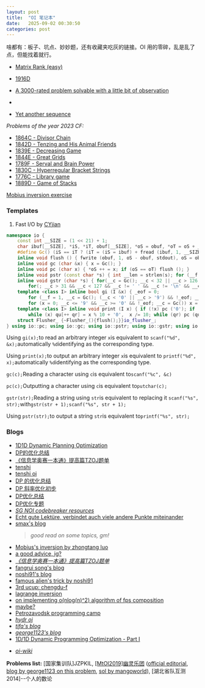```yaml
---
layout: post
title:  "OI 笔记本"
date:   2025-09-02 00:30:50
categories: post
--- 
```

 
啥都有：板子、坑点、妙妙题，还有收藏夹吃灰的链接。OI 用的零碎，乱是乱了点，但能找着就行。

<!--more-->


- [ Matrix Rank (easy)](https://codeforces.com/contest/1916/problem/H1)
- [1916D](https://codeforces.com/contest/1916/problem/D)
- [A 3000-rated problem solvable with a little bit of observation](https://codeforces.com/contest/1889/problem/D)
- [](https://codeforces.com/blog/entry/121813)

- [Yet another sequence ](https://codeforces.com/submissions/CelioPassos) 

*Problems of the year 2023 CF:*

- [1864C - Divisor Chain](https://codeforces.com/contest/1864/problem/C)
- [1842D - Tenzing and His Animal Friends](https://codeforces.com/contest/1842/problem/D)
- [1839E - Decreasing Game](https://codeforces.com/contest/1839/problem/E)
- [1844E - Great Grids](https://codeforces.com/contest/1844/problem/E)
- [1789F - Serval and Brain Power](https://codeforces.com/contest/1789/problem/F)
- [1830C - Hyperregular Bracket Strings](https://codeforces.com/contest/1830/problem/C)
- [1776C - Library game](https://codeforces.com/contest/1776/problem/C)
- [1889D - Game of Stacks](https://codeforces.com/contest/1889/problem/D)


[Mobius inversion exercise](https://www.luogu.com.cn/training/1055)

### Templates

1. Fast I/O by [CYjian](https://www.luogu.com.cn/user/20782)



```cpp
namespace io {
	const int __SIZE = (1 << 21) + 1;
	char ibuf[__SIZE], *iS, *iT, obuf[__SIZE], *oS = obuf, *oT = oS + __SIZE - 1, __c, qu[55]; int __f, qr, _eof;
	#define Gc() (iS == iT ? (iT = (iS = ibuf) + fread (ibuf, 1, __SIZE, stdin), (iS == iT ? EOF : *iS ++)) : *iS ++)
	inline void flush () { fwrite (obuf, 1, oS - obuf, stdout), oS = obuf; }
	inline void gc (char &x) { x = Gc(); }
	inline void pc (char x) { *oS ++ = x; if (oS == oT) flush (); }
	inline void pstr (const char *s) { int __len = strlen(s); for (__f = 0; __f < __len; ++__f) pc (s[__f]); }
	inline void gstr (char *s) { for(__c = Gc(); __c < 32 || __c > 126 || __c == ' ';)  __c = Gc();
		for(; __c > 31 && __c < 127 && __c != ' ' && __c != '\n' && __c != '\r'; ++s, __c = Gc()) *s = __c; *s = 0; }
	template <class I> inline bool gi (I &x) { _eof = 0;
		for (__f = 1, __c = Gc(); (__c < '0' || __c > '9') && !_eof; __c = Gc()) { if (__c == '-') __f = -1; _eof |= __c == EOF; }
		for (x = 0; __c <= '9' && __c >= '0' && !_eof; __c = Gc()) x = x * 10 + (__c & 15), _eof |= __c == EOF; x *= __f; return !_eof; }
	template <class I> inline void print (I x) { if (!x) pc ('0'); if (x < 0) pc ('-'), x = -x;
		while (x) qu[++ qr] = x % 10 + '0',  x /= 10; while (qr) pc (qu[qr --]); }
	struct Flusher_ {~Flusher_(){flush();}}io_flusher_;
} using io::pc; using io::gc; using io::pstr; using io::gstr; using io::gi; using io::print;
```

Using `gi(x);`to read an arbitrary integer `x`is equivalent to `scanf("%d", &x);`automatically `%d`identifying as the corresponding type.

Using `print(x);`to output an arbitrary integer `x`is equivalent to `printf("%d", x);`automatically `%d`identifying as the corresponding type.

`gc(c);`Reading a character using `c`is equivalent to`scanf("%c", &c)`

`pc(c);`Outputting a character using `c`is equivalent to`putchar(c);`

`gstr(str);`Reading a string using `str`is equivalent to replacing it `scanf("%s", str);`with`gstr(str + 1);scanf("%s", str + 1);`

Using `pstr(str);`to output a string `str`is equivalent to`printf("%s", str);`

### Blogs

- [1D1D Dynamic Planning Optimization](https://blog.51cto.com/u_15127686/4682631)
- [DP的优化总结](https://cloud.tencent.com/developer/article/1637466)
- [《信息学奥赛一本通》提高篇TZOJ题单](https://www.cnblogs.com/BobHuang/p/14210927.html)
- [tenshi](https://wenku.baidu.com/view/681d161ca300a6c30c229f70.html)
- [tenshi oi](https://www.cnblogs.com/Tenshi/category/1930517.html)
- [DP 的优化总结](https://www.cnblogs.com/flipped/p/9669202.html)
- [DP 斜率优化初步](https://www.cnblogs.com/Tenshi/p/14481908.html)
- [DP优化总结](https://blog.csdn.net/qq_35649707/article/details/77834685)
- [DP优化专题](https://blog.csdn.net/playedgames/article/details/126348679)
- [*SG NOI codebreaker resources*](https://codebreaker.xyz/resources)
- [Echt gute Lektüre, verbindet auch viele andere Punkte miteinander](https://errorgorn.github.io/2024/11/04/IO.html)
- [smax's blog](https://mzhang2021.github.io/cp-blog/tags#algo)
  > *good read on some topics, gm!* 
- [Mobius's inversion by zhongtang luo](https://zhtluo.com/index.html)
- [a good advice, ig?](https://codeforces.com/blog/entry/66909)
- [*《信息学奥赛一本通》提高篇TZOJ题单*](https://www.cnblogs.com/BobHuang/p/14210927.html)
- [fangrui song's blog](https://maskray.me)
- [noshi91's blog](https://noshi91.hatenablog.com)
- [famous alien's trick by noshi91](https://noshi91.hatenablog.com/entry/2023/11/20/052227)
- [3rd ucup: chengdu-f](https://noshi91.hatenablog.com/entry/2024/11/07/160622)
- [lagrange inversion](https://noshi91.hatenablog.com/entry/2024/11/08/214805)
- [on implementing o(nlog(n)^2) algorithm of fps composition](https://codeforces.com/blog/hly1204)
- [maybe?](https://zhtluo.com/cp/the-reason-you-are-bad-at-codeforces-you-are-not-russian-enough.html)
- [Petrozavodsk programming camp](https://qoj.ac/category/5)
- [*hydr oj*](https://avatar.icpc.hydro.ac)
- [*tifa's blog*](https://tifa-233.com)
- [*george1123's blog*](https://www.cnblogs.com/George1123)
- [1D/1D Dynamic Programming Optimization - Part I](https://sites.google.com/site/ubcprogrammingteam/news/1d1ddynamicprogrammingoptimization-parti)
<!-- https://contest.ucup.ac/user/profile/Qingyu 11,000 problems solved orz! -->
- [*oi-wiki*](https://oi-wiki.org/)

**Problems list:** [国家集训队]JZPKIL, [[MtOI2019]幽灵乐团](https://ws.hydrooj.com/p/loj-P6693) ([official editorial](https://www.luogu.com/article/rmbfjfke), [blog by george1123 on this problem](https://www.cnblogs.com/George1123/p/13341419.html), [sol by mangoworld](https://www.cnblogs.com/mangoworld/p/Solution-Luogu-P5518.html)), [湖北省队互测2014]--个人的数论

